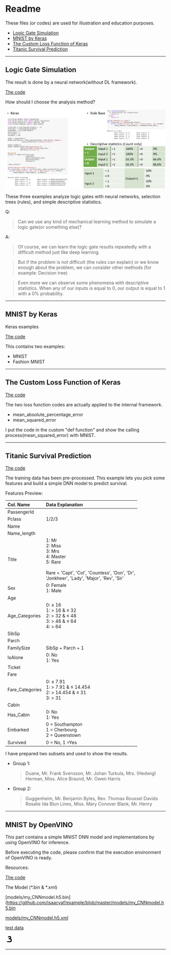 # Readme
These files (or codes) are used for illustration and education purposes.

* [Logic Gate Simulation](#logic-gate-simulation)
* [MNIST by Keras](#mnist-by-keras)
* [The Custom Loss Function of Keras](#the-custom-loss-function-of-Keras)
* [Titanic Survival Prediction](#titanic-survival-prediction)
***

## Logic Gate Simulation
The result is done by a neural network(without DL framework).
<p>

[The code](https://github.com/isaacyaf/example/blob/master/SampleNeuralNetwork_Logic_Gate_Simulation.ipynb)

How should I choose the analysis method?
<p>

![examples](https://github.com/isaacyaf/example/blob/master/images/examples_ofMethods.PNG)

<p>
    These three examples analyze logic gates with neural networks, selection trees (rules), and simple descriptive statistics.
<p>
Q: 
<p>

>Can we use any kind of mechanical learning method to simulate a logic gate(or something else)?
        
<p>
A: 
<p>

>Of course, we can learn the logic gate results repeatedly with a difficult method just like deep learning.

>But if the problem is not difficult (the rules can explain) or we know enough about the problem, we can consider other methods (for example: Decision tree)

>Even more we can observe some phenomena with descriptive statistics. When any of our inputs is equal to 0, our output is equal to 1 with a 0% probability.


***

## MNIST by Keras
Keras examples <p>

[The code](https://github.com/isaacyaf/example/blob/master/MNIST_KerasCNN_v0_5.ipynb)

This contains two examples: 
* MNIST
* Fashion MNIST

***

## The Custom Loss Function of Keras
<p>

[The code](https://github.com/isaacyaf/example/blob/master/Keras_Custom_loss_function%5BAND__GATE_and_MNIST%5D.ipynb)

The two loss function codes are actually applied to the internal framework.
* mean_absolute_percentage_error
* mean_squared_error
<p>
I put the code in the custom "def function" and show the calling process(mean_squared_error) with MNIST.

***

## Titanic Survival Prediction
<p>

[The code](https://github.com/isaacyaf/example/blob/master/titanic_survival_prediction_DNN_lite.ipynb)

The training data has been pre-processed. 
This example lets you pick some features and build a simple DNN model to predict survival.
<p>
Features Preview:
    
|Col. Name      | Data Explanation  |
|:----------    |:---------------   |
|PassengerId    ||   
|Pclass         |1/2/3              |
|Name           ||
|Name_length    ||
|Title          | 1: Mr <br> 2: Miss   <br> 3: Mrs <br> 4: Master  <br> 5: Rare <br><br> Rare = 'Capt', 'Col', 'Countess', 'Don', 'Dr',<br> 'Jonkheer', 'Lady', 'Major', 'Rev', 'Sir'|
|Sex            |0: Female <br> 1: Male|
|Age            ||
|Age_Categories |0: ≤ 16 <br> 1: > 16 &  ≤ 32  <br> 2: > 32 &  ≤ 48  <br> 3: > 48 & ≤ 64  <br> 4: > 64 |
|SibSp          ||
|Parch          ||
|FamilySize     |SibSp + Parch + 1|
|IsAlone        |0: No <br> 1: Yes|
|Ticket         ||
|Fare           ||
|Fare_Categories|0: ≤ 7.91 <br> 1: > 7.91 &  ≤ 14.454  <br> 2: > 14.454 &  ≤ 31  <br> 3: > 31  |
|Cabin          ||
|Has_Cabin      |0: No <br> 1: Yes|
|Embarked       |0 = Southampton <br> 1 = Cherbourg  <br> 2 = Queenstown  |
|Survived       |0 = No, 1 =Yes|
 
<p>
I have prepared two subsets and used to show the results.

*   Group 1:

    > Duane, Mr. Frank
    > Svensson, Mr. Johan
    > Turkula, Mrs. (Hedwig)
    > Herman, Miss. Alice
    > Braund, Mr. Owen Harris

*   Group 2:

    > Guggenheim, Mr. Benjamin
    > Byles, Rev. Thomas Roussel Davids
    > Rosalie Ida Blun
    > Lines, Miss. Mary Conover
    > Blank, Mr. Henry

***

## MNIST by OpenVINO 
<p>
This part contains a simple MNIST DNN model and implementations by using OpenVINO for inference.
<p>
Before executing the code, please confirm that the execution environment of OpenVINO is ready.
<p>
Resources:<p>

[The code](https://github.com/isaacyaf/example/blob/master/titanic_survival_prediction_DNN_lite.ipynb)

The Model (*.bin & *.xml)<p>

[models/my_CNNmodel.h5.bin](https://github.com/isaacyaf/example/blob/master/models/my_CNNmodel.h5.bin

<p>

[models/my_CNNmodel.h5.xml](https://github.com/isaacyaf/example/blob/master/models/my_CNNmodel.h5.xml)

<p>

[test data](https://github.com/isaacyaf/example/blob/master/test.png)

![test data](https://github.com/isaacyaf/example/blob/master/test.png)


***
